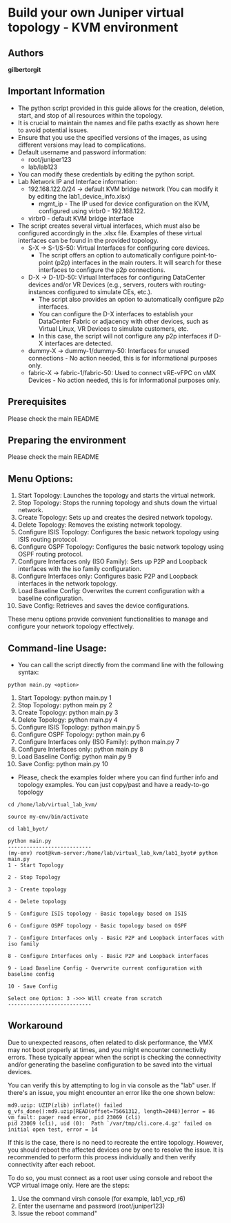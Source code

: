 # Build your own Juniper virtual topology - KVM environment

## Authors

**gilbertorgit**

## Important Information
- The python script provided in this guide allows for the creation, deletion, start, and stop of all resources within the topology.
- It is crucial to maintain the names and file paths exactly as shown here to avoid potential issues.
- Ensure that you use the specified versions of the images, as using different versions may lead to complications.
- Default username and password information:
  - root/juniper123
  - lab/lab123
- You can modify these credentials by editing the python script.
- Lab Network IP and Interface information:
  - 192.168.122.0/24 -> default KVM bridge network (You can modify it by editing the lab1_device_info.xlsx)
    - mgmt_ip - The IP used for device configuration on the KVM, configured using virbr0 - 192.168.122.
  - virbr0 - default KVM bridge interface
- The script creates several virtual interfaces, which must also be configured accordingly in the .xlsx file. Examples of these virtual interfaces can be found in the provided topology.
  - S-X -> S-1/S-50: Virtual Interfaces for configuring core devices.
    - The script offers an option to automatically configure point-to-point (p2p) interfaces in the main routers. It will search for these interfaces to configure the p2p connections.
  - D-X -> D-1/D-50: Virtual Interfaces for configuring DataCenter devices and/or VR Devices (e.g., servers, routers with routing-instances configured to simulate CEs, etc.).
    - The script also provides an option to automatically configure p2p interfaces. 
    - You can configure the D-X interfaces to establish your DataCenter Fabric or adjacency with other devices, such as Virtual Linux, VR Devices to simulate customers, etc.
    - In this case, the script will not configure any p2p interfaces if D-X interfaces are detected.
  - dummy-X -> dummy-1/dummy-50: Interfaces for unused connections - No action needed, this is for informational purposes only.
  - fabric-X -> fabric-1/fabric-50: Used to connect vRE-vFPC on vMX Devices - No action needed, this is for informational purposes only.


## Prerequisites

Please check the main README

## Preparing the environment

Please check the main README

## Menu Options:

1. Start Topology: Launches the topology and starts the virtual network.
2. Stop Topology: Stops the running topology and shuts down the virtual network.
3. Create Topology: Sets up and creates the desired network topology. 
4. Delete Topology: Removes the existing network topology. 
5. Configure ISIS Topology: Configures the basic network topology using ISIS routing protocol. 
6. Configure OSPF Topology: Configures the basic network topology using OSPF routing protocol. 
7. Configure Interfaces only (ISO Family): Sets up P2P and Loopback interfaces with the iso family configuration. 
8. Configure Interfaces only: Configures basic P2P and Loopback interfaces in the network topology. 
9. Load Baseline Config: Overwrites the current configuration with a baseline configuration. 
10. Save Config: Retrieves and saves the device configurations.

These menu options provide convenient functionalities to manage and configure your network topology effectively.

## Command-line Usage:

* You can call the script directly from the command line with the following syntax:

```
python main.py <option>
```

1. Start Topology: python main.py 1 
2. Stop Topology: python main.py 2 
3. Create Topology: python main.py 3 
4. Delete Topology: python main.py 4 
5. Configure ISIS Topology: python main.py 5 
6. Configure OSPF Topology: python main.py 6 
7. Configure Interfaces only (ISO Family): python main.py 7 
8. Configure Interfaces only: python main.py 8 
9. Load Baseline Config: python main.py 9 
10. Save Config: python main.py 10


* Please, check the examples folder where you can find further info and topology examples. You can just copy/past and have a ready-to-go topology

```
cd /home/lab/virtual_lab_kvm/

source my-env/bin/activate

cd lab1_byot/
 
python main.py
---------------------------
(my-env) root@kvm-server:/home/lab/virtual_lab_kvm/lab1_byot# python main.py 
1 - Start Topology

2 - Stop Topology

3 - Create topology

4 - Delete topology

5 - Configure ISIS topology - Basic topology based on ISIS

6 - Configure OSPF topology - Basic topology based on OSPF

7 - Configure Interfaces only - Basic P2P and Loopback interfaces with iso family

8 - Configure Interfaces only - Basic P2P and Loopback interfaces

9 - Load Baseline Config - Overwrite current configuration with baseline config

10 - Save Config

Select one Option: 3 ->>> Will create from scratch
---------------------------
```

## Workaround

Due to unexpected reasons, often related to disk performance, the VMX may not boot properly at times, and you might encounter connectivity errors. These typically appear when the script is checking the connectivity and/or generating the baseline configuration to be saved into the virtual devices.

You can verify this by attempting to log in via console as the "lab" user. If there's an issue, you might encounter an error like the one shown below: 
```
md9.uzip: UZIP(zlib) inflate() failed
g_vfs_done():md9.uzip[READ(offset=75661312, length=2048)]error = 86
vm_fault: pager read error, pid 23069 (cli)
pid 23069 (cli), uid (0):  Path `/var/tmp/cli.core.4.gz' failed on initial open test, error = 14
```

If this is the case, there is no need to recreate the entire topology. However, you should reboot the affected devices one by one to resolve the issue. It is recommended to perform this process individually and then verify connectivity after each reboot.

To do so, you must connect as a root user using console and reboot the VCP virtual image only. Here are the steps:

1. Use the command virsh console <domain> (for example, lab1_vcp_r6)
2. Enter the username and password (root/juniper123)
3. Issue the reboot command"

